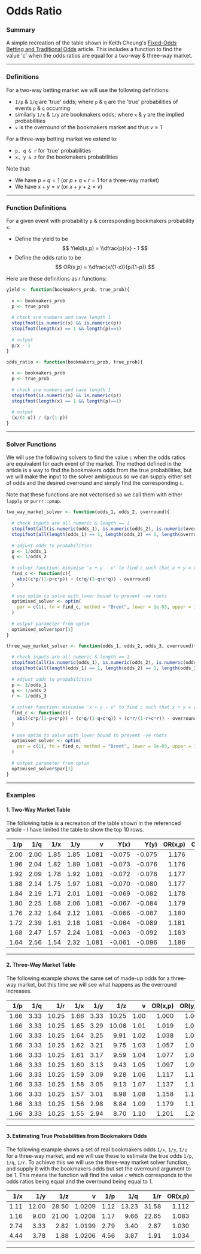 Odds Ratio
================

### Summary

A simple recreation of the table shown in Keith Cheung's [Fixed-Odds Betting and Traditional Odds](%22http://www.sportstradingnetwork.com/article/fixed-odds-betting-traditional-odds/%22) article.
This includes a function to find the value 'c' when the odds ratios are equal for a two-way & three-way market.

------------------------------------------------------------------------

### Definitions

For a two-way betting market we will use the following definitions:

-   `1/p` & `1/q` are 'true' odds; where `p` & `q` are the 'true' probabilities of events `p` & `q` occurring
-   similarly `1/x` & `1/y` are bookmakers odds; where `x` & `y` are the implied probabilities
-   `v` is the overround of the bookmakers market and thus *v* ≥ 1

For a three-way betting market we extend to:

-   `p, q & r` for 'true' probabilities
-   `x, y & z` for the bookmakers probabilities

Note that:

-   We have *p* + *q* = 1 (or *p* + *q* + *r* = 1 for a three-way market)
-   We have *x* + *y* = *v* (or *x* + *y* + *z* = *v*)

------------------------------------------------------------------------

### Function Definitions

For a given event with probability `p` & corresponding bookmakers probability `x`:

-   Define the yield to be
    $$ Yield(x,p) = \\dfrac{p}{x} - 1 $$
-   Define the odds ratio to be
    $$ OR(x,p) = \\dfrac{x/(1-x)}{p/(1-p)} $$

Here are these definitions as r functions:

``` r
yield <- function(bookmakers_prob, true_prob){
  
  x <- bookmakers_prob
  p <- true_prob
  
  # check are numbers and have length 1
  stopifnot(is.numeric(x) && is.numeric(p))
  stopifnot(length(x) == 1 && length(p)==1)
  
  # output
  p/x - 1
}
```

``` r
odds_ratio <- function(bookmakers_prob, true_prob){
  
  x <- bookmakers_prob
  p <- true_prob
  
  # check are numbers and have length 1
  stopifnot(is.numeric(x) && is.numeric(p))
  stopifnot(length(x) == 1 && length(p)==1)
  
  # output
  (x/(1-x)) / (p/(1-p))
}
```

------------------------------------------------------------------------

### Solver Functions

We will use the following solvers to find the value `c` when the odds ratios are equivalent for each event of the market.
The method defined in the article is a way to find the bookmakers odds from the true probabilities, but we will make the input to the solver ambiguous so we can supply either set of odds and the desired overround and simply find the corresponding `c`.

Note that these functions are not vectorised so we call them with either `lapply` or `purrr::pmap`.

``` r
two_way_market_solver <- function(odds_1, odds_2, overround){
  
  # check inputs are all numeric & length == 1
  stopifnot(all(is.numeric(odds_1), is.numeric(odds_2), is.numeric(overround)))
  stopifnot(all(length(odds_1) == 1, length(odds_2) == 1, length(overround) == 1))
  
  # adjust odds to probabilities
  p <- 1/odds_1
  q <- 1/odds_2
  
  # solver function: minimise 'x + y - v' to find c such that x + y = v
  find_c <- function(c){
    abs((c*p/(1-p+c*p)) + (c*q/(1-q+c*q)) - overround)
  }
  
  # use optim to solve with lower bound to prevent -ve roots
  optimised_solver <- optim(
    par = c(1), fn = find_c, method = "Brent", lower = 1e-03, upper = 1e+03
  )
  
  # output parameter from optim
  optimised_solver$par[1]
}
```

``` r
three_way_market_solver <- function(odds_1, odds_2, odds_3, overround){
  
  # check inputs are all numeric & length == 1
  stopifnot(all(is.numeric(odds_1), is.numeric(odds_2), is.numeric(odds_3), is.numeric(overround)))
  stopifnot(all(length(odds_1) == 1, length(odds_2) == 1, length(odds_3) == 1, length(overround) == 1))
  
  # adjust odds to probabilities
  p <- 1/odds_1
  q <- 1/odds_2
  r <- 1/odds_3
  
  # solver function: minimise 'x + y - v' to find c such that x + y = v
  find_c <- function(c){
    abs((c*p/(1-p+c*p)) + (c*q/(1-q+c*q)) + (c*r/(1-r+c*r)) - overround)
  }
  
  # use optim to solve with lower bound to prevent -ve roots
  optimised_solver <- optim(
    par = c(1), fn = find_c, method = "Brent", lower = 1e-03, upper = 1e+03
  )
  
  # output parameter from optim
  optimised_solver$par[1]
}
```

------------------------------------------------------------------------

### Examples

#### 1. Two-Way Market Table

The following table is a recreation of the table shown in the referenced article - I have limited the table to show the top 10 rows.

|   1/p|   1/q|   1/x|   1/y|      v|    Y(x)|    Y(y)|  OR(x,p)|  OR(y,q)|
|-----:|-----:|-----:|-----:|------:|-------:|-------:|--------:|--------:|
|  2.00|  2.00|  1.85|  1.85|  1.081|  -0.075|  -0.075|    1.176|    1.176|
|  1.96|  2.04|  1.82|  1.89|  1.081|  -0.073|  -0.076|    1.176|    1.176|
|  1.92|  2.09|  1.78|  1.92|  1.081|  -0.072|  -0.078|    1.177|    1.177|
|  1.88|  2.14|  1.75|  1.97|  1.081|  -0.070|  -0.080|    1.177|    1.177|
|  1.84|  2.19|  1.71|  2.01|  1.081|  -0.069|  -0.082|    1.178|    1.178|
|  1.80|  2.25|  1.68|  2.06|  1.081|  -0.067|  -0.084|    1.179|    1.179|
|  1.76|  2.32|  1.64|  2.12|  1.081|  -0.066|  -0.087|    1.180|    1.180|
|  1.72|  2.39|  1.61|  2.18|  1.081|  -0.064|  -0.089|    1.181|    1.181|
|  1.68|  2.47|  1.57|  2.24|  1.081|  -0.063|  -0.092|    1.183|    1.183|
|  1.64|  2.56|  1.54|  2.32|  1.081|  -0.061|  -0.096|    1.186|    1.186|

------------------------------------------------------------------------

#### 2. Three-Way Market Table

The following example shows the same set of made-up odds for a three-way market, but this time we will see what happens as the overround increases.

|   1/p|   1/q|    1/r|   1/x|   1/y|    1/z|     v|  OR(x,p)|  OR(y,q)|  OR(z,r)|
|-----:|-----:|------:|-----:|-----:|------:|-----:|--------:|--------:|--------:|
|  1.66|  3.33|  10.25|  1.66|  3.33|  10.25|  1.00|    1.000|    1.000|    1.000|
|  1.66|  3.33|  10.25|  1.65|  3.29|  10.08|  1.01|    1.019|    1.019|    1.019|
|  1.66|  3.33|  10.25|  1.64|  3.25|   9.91|  1.02|    1.038|    1.038|    1.038|
|  1.66|  3.33|  10.25|  1.62|  3.21|   9.75|  1.03|    1.057|    1.057|    1.057|
|  1.66|  3.33|  10.25|  1.61|  3.17|   9.59|  1.04|    1.077|    1.077|    1.077|
|  1.66|  3.33|  10.25|  1.60|  3.13|   9.43|  1.05|    1.097|    1.097|    1.097|
|  1.66|  3.33|  10.25|  1.59|  3.09|   9.28|  1.06|    1.117|    1.117|    1.117|
|  1.66|  3.33|  10.25|  1.58|  3.05|   9.13|  1.07|    1.137|    1.137|    1.137|
|  1.66|  3.33|  10.25|  1.57|  3.01|   8.98|  1.08|    1.158|    1.158|    1.158|
|  1.66|  3.33|  10.25|  1.56|  2.98|   8.84|  1.09|    1.179|    1.179|    1.179|
|  1.66|  3.33|  10.25|  1.55|  2.94|   8.70|  1.10|    1.201|    1.201|    1.201|

------------------------------------------------------------------------

#### 3. Estimating True Probabilities from Bookmakers Odds

The following example shows a set of real bookmakers odds `1/x`, `1/y`, `1/z` for a three-way market, and we will use these to estimate the true odds `1/p`, `1/q`, `1/r`.
To achieve this we will use the three-way market solver function, and supply it with the bookmakers odds but set the overround argument to be 1. This means the function will find the value `c` which corresponds to the odds ratios being equal and the overround being equal to 1.

|   1/x|    1/y|    1/z|       v|   1/p|    1/q|    1/r|  OR(x,p)|  OR(y,q)|  OR(z,r)|
|-----:|------:|------:|-------:|-----:|------:|------:|--------:|--------:|--------:|
|  1.11|  12.00|  28.50|  1.0209|  1.12|  13.23|  31.58|    1.112|    1.112|    1.112|
|  1.16|   9.00|  21.00|  1.0208|  1.17|   9.66|  22.65|    1.083|    1.083|    1.083|
|  2.74|   3.33|   2.82|  1.0199|  2.79|   3.40|   2.87|    1.030|    1.030|    1.030|
|  4.44|   3.78|   1.88|  1.0206|  4.56|   3.87|   1.91|    1.034|    1.034|    1.034|

------------------------------------------------------------------------
